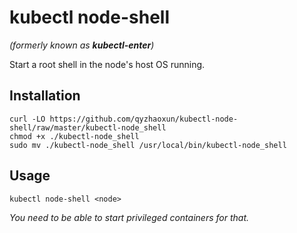 # kubectl node-shell
*(formerly known as **kubectl-enter**)*

Start a root shell in the node's host OS running.

## Installation

```
curl -LO https://github.com/qyzhaoxun/kubectl-node-shell/raw/master/kubectl-node_shell
chmod +x ./kubectl-node_shell
sudo mv ./kubectl-node_shell /usr/local/bin/kubectl-node_shell
```

## Usage

```
kubectl node-shell <node>
```

*You need to be able to start privileged containers for that.*
